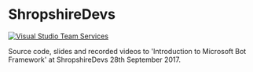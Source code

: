 # ShropshireDevs

[![Visual Studio Team Services](https://fiamesmann.visualstudio.com/_apis/public/build/definitions/99e53f05-9533-4b25-9265-ad6aa9a30a2d/4/badge)](https://fiamesmann.visualstudio.com/GitHub%20Projects/_build/index?context=mine&path=%5C&definitionId=4&_a=completed)

Source code, slides and recorded videos to 'Introduction to Microsoft Bot Framework' at ShropshireDevs 28th September 2017.
